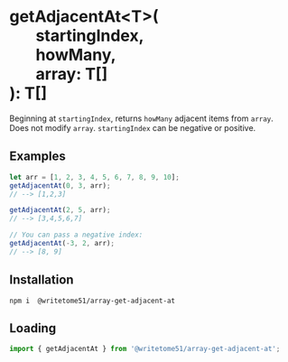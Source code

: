 # getAdjacentAt\<T\>(<br>&nbsp;&nbsp;&nbsp;&nbsp;&nbsp;&nbsp;&nbsp;startingIndex,<br>&nbsp;&nbsp;&nbsp;&nbsp;&nbsp;&nbsp;&nbsp;howMany,<br>&nbsp;&nbsp;&nbsp;&nbsp;&nbsp;&nbsp;&nbsp;array: T[]<br>): T[]

Beginning at `startingIndex`, returns `howMany` adjacent items from `array`.  
Does not modify `array`.  `startingIndex` can be negative or positive.


## Examples
```js
let arr = [1, 2, 3, 4, 5, 6, 7, 8, 9, 10];
getAdjacentAt(0, 3, arr);
// --> [1,2,3]

getAdjacentAt(2, 5, arr);
// --> [3,4,5,6,7]

// You can pass a negative index:
getAdjacentAt(-3, 2, arr);
// --> [8, 9]
```

## Installation
`npm i  @writetome51/array-get-adjacent-at`

## Loading
```js
import { getAdjacentAt } from '@writetome51/array-get-adjacent-at';
```

